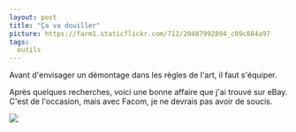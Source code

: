```yaml
---
layout: post
title: "Ça va douiller"
picture: https://farm1.staticflickr.com/712/20487992894_c09c884a97
tags:
  outils
---
```


Avant d'envisager un démontage dans les règles de l'art, il faut s'équiper.

Après quelques recherches, voici une bonne affaire que j'ai trouvé sur eBay. C'est de l'occasion, mais avec Facom, je ne devrais pas avoir de soucis.

![](https://farm1.staticflickr.com/712/20487992894_c09c884a97_c.jpg)

